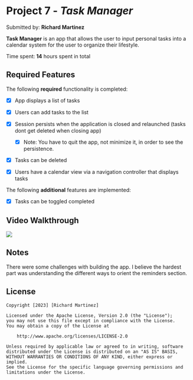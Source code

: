 # Project 7 - *Task Manager*

Submitted by: **Richard Martinez**

**Task Manager** is an app that allows the user to input personal tasks into a calendar system for the user to organize their lifestyle.

Time spent: **14** hours spent in total

## Required Features

The following **required** functionality is completed:

- [x] App displays a list of tasks
- [x] Users can add tasks to the list
- [x] Session persists when the application is closed and relaunched (tasks dont get deleted when closing app) 
  - [x] Note: You have to quit the app, not minimize it, in order to see the persistence.
- [x] Tasks can be deleted
- [x] Users have a calendar view via a navigation controller that displays tasks	


The following **additional** features are implemented:

- [x] Tasks can be toggled completed

## Video Walkthrough

<div>
    <a href="https://www.loom.com/share/45599d1da1a540e78ce82d41c7470ed1">
    </a>
    <a href="https://www.loom.com/share/45599d1da1a540e78ce82d41c7470ed1">
      <img style="max-width:300px;" src="https://cdn.loom.com/sessions/thumbnails/45599d1da1a540e78ce82d41c7470ed1-with-play.gif">
    </a>
  </div>

## Notes

There were some challenges with building the app. I believe the hardest part was understanding the different ways to orient the reminders section.

## License

    Copyright [2023] [Richard Martinez]

    Licensed under the Apache License, Version 2.0 (the "License");
    you may not use this file except in compliance with the License.
    You may obtain a copy of the License at

        http://www.apache.org/licenses/LICENSE-2.0

    Unless required by applicable law or agreed to in writing, software
    distributed under the License is distributed on an "AS IS" BASIS,
    WITHOUT WARRANTIES OR CONDITIONS OF ANY KIND, either express or implied.
    See the License for the specific language governing permissions and
    limitations under the License.
